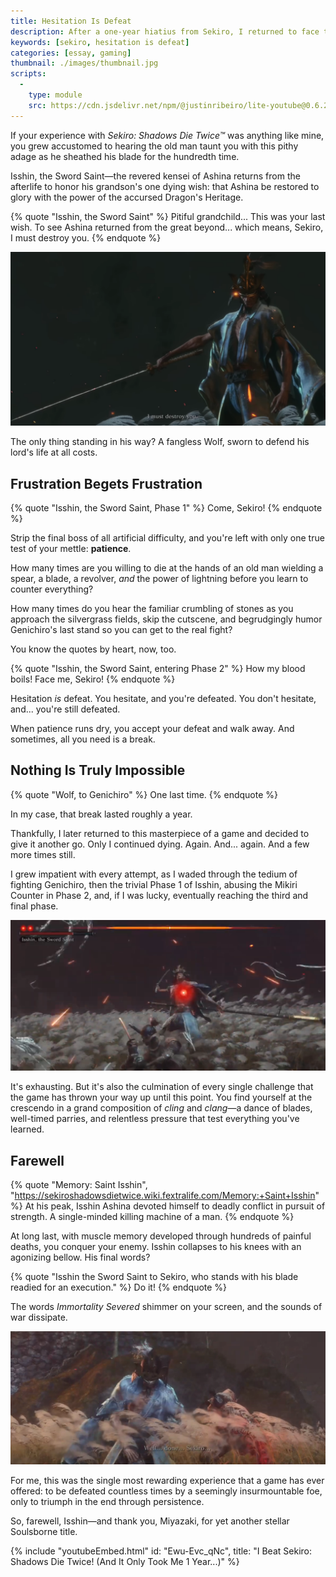 ```yaml
---
title: Hesitation Is Defeat
description: After a one-year hiatius from Sekiro, I returned to face the final boss—and, through painful persistence, triumphed.
keywords: [sekiro, hesitation is defeat]
categories: [essay, gaming]
thumbnail: ./images/thumbnail.jpg
scripts:
  -
    type: module
    src: https://cdn.jsdelivr.net/npm/@justinribeiro/lite-youtube@0.6.2/lite-youtube.js
---
```


If your experience with *Sekiro: Shadows Die Twice™* was anything like mine, you grew accustomed to hearing the old man taunt you with this pithy adage as he sheathed his blade for the hundredth time.

Isshin, the Sword Saint—the revered kensei of Ashina returns from the afterlife to honor his grandson's one dying wish: that Ashina be restored to glory with the power of the accursed Dragon's Heritage.

{% quote "Isshin, the Sword Saint" %}
Pitiful grandchild... This was your last wish. To see Ashina returned from the great beyond... which means, Sekiro, I must destroy you.
{% endquote %}

![Isshin Ashina readies his blade as he prepares to fight Sekiro in the final cutscene. The words 'I must destroy you' are captioned on screen.](./images/isshin.png)

The only thing standing in his way? A fangless Wolf, sworn to defend his lord's life at all costs.

## Frustration Begets Frustration

{% quote "Isshin, the Sword Saint, Phase 1" %}
Come, Sekiro!
{% endquote %}

Strip the final boss of all artificial difficulty, and you're left with only one true test of your mettle: **patience**.

How many times are you willing to die at the hands of an old man wielding a spear, a blade, a revolver, *and* the power of lightning before you learn to counter everything?

How many times do you hear the familiar crumbling of stones as you approach the silvergrass fields, skip the cutscene, and begrudgingly humor Genichiro's last stand so you can get to the real fight?

You know the quotes by heart, now, too.

{% quote "Isshin, the Sword Saint, entering Phase 2" %}
How my blood boils! Face me, Sekiro!
{% endquote %}

Hesitation *is* defeat. You hesitate, and you're defeated. You don't hesitate, and... you're still defeated.

When patience runs dry, you accept your defeat and walk away. And sometimes, all you need is a break.

## Nothing Is Truly Impossible

{% quote "Wolf, to Genichiro" %}
One last time.
{% endquote %}

In my case, that break lasted roughly a year.

Thankfully, I later returned to this masterpiece of a game and decided to give it another go. Only I continued dying. Again. And... again. And a few more times still.

I grew impatient with every attempt, as I waded through the tedium of fighting Genichiro, then the trivial Phase 1 of Isshin, abusing the Mikiri Counter in Phase 2, and, if I was lucky, eventually reaching the third and final phase.

![Sekiro preparing to execute Isshin, the Sword Saint, in Phase 2 of the final boss battle.](./images/phase-2-execution.png)

It's exhausting. But it's also the culmination of every single challenge that the game has thrown your way up until this point. You find yourself at the crescendo in a grand composition of *cling* and *clang*—a dance of blades, well-timed parries, and relentless pressure that test everything you've learned.

## Farewell

{% quote "Memory: Saint Isshin", "https://sekiroshadowsdietwice.wiki.fextralife.com/Memory:+Saint+Isshin" %}
  At his peak, Isshin Ashina devoted himself to deadly conflict in pursuit of strength. A single-minded killing machine of a man.
{% endquote %}

At long last, with muscle memory developed through hundreds of painful deaths, you conquer your enemy. Isshin collapses to his knees with an agonizing bellow. His final words?

{% quote "Isshin the Sword Saint to Sekiro, who stands with his blade readied for an execution." %}
Do it!
{% endquote %}

The words *Immortality Severed* shimmer on your screen, and the sounds of war dissipate.

![Isshin Ashina is executed by Sekiro, who wields the Immortal Blade. Isshin's last dying words appear on screen as he draws his last breath: 'Well... done... Sekiro.'](./images/well-done-sekiro.png)

For me, this was the single most rewarding experience that a game has ever offered: to be defeated countless times by a seemingly insurmountable foe, only to triumph in the end through persistence.

So, farewell, Isshin—and thank you, Miyazaki, for yet another stellar Soulsborne title.

{% include "youtubeEmbed.html" id: "Ewu-Evc_qNc", title: "I Beat Sekiro: Shadows Die Twice! (And It Only Took Me 1 Year...)" %}
